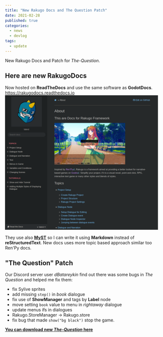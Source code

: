 ```yaml
---
title: "New Rakugo Docs and The Question Patch"
date: 2021-02-28
published: true
categories:
  - news
  - devlog
tags:
  - update
---
```


New Rakugo Docs and Patch for _The-Question_.

## Here are new RakugoDocs

Now hosted on **ReadTheDocs** and use the same software as **GodotDocs**.
<https://rakugodocs.readthedocs.io>
![](assets/imgs_main/docs.png)

They use also [**MyST**](https://myst-parser.readthedocs.io) so I can write it using **Markdown** instead of **reStructuredText**.
New docs uses more topic based approach similar too Ren'Py docs.

## "The Question" Patch

Our Discord server user _dBatareykin_ find out there was some bugs in _The Question_ and helped me fix them:

- fix Sylive sprites
- add missing `step()` in _book_ dialogue
- fix use of **ShowManager** and tags by **Label** node
- move setting `book` value to menu in _rightaway_ dialogue
- update menus ifs in dialogues
- Rakugo.StoreManager -> Rakugo.store
- fix bug that made `show("bg black")` stop the game.

[**You can download new _The-Question_ here**](/download)
